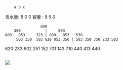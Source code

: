 

        a b c
含水量: 8 0 0
容量  : 8 5 3


                    800
        350           |     503
    800   053     323 | 800   053   530
         503 350  503 620 053 350 | 503 350 350 233 503

620       233
602       251
152       701
143       710
440       413
          440


```Java

```

[![](https://static.segmentfault.com/v-5b1df2a7/global/img/creativecommons-cc.svg)](https://creativecommons.org/licenses/by-nc-nd/4.0/)
